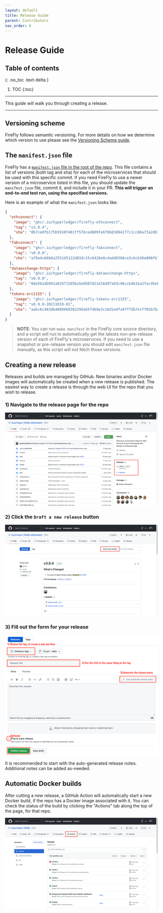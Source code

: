 ```yaml
---
layout: default
title: Release Guide
parent: Contributors
nav_order: 8
---
```


# Release Guide

## Table of contents
{: .no_toc .text-delta }

1. TOC
{:toc}

---

This guide will walk you through creating a release.

---

## Versioning scheme
FireFly follows semantic versioning. For more details on how we determine which version to use please see the [Versioning Scheme guide](version_scheme.html).

## The `manifest.json` file
FireFly has a [`manifest.json` file in the root of the repo](https://github.com/hyperledger/firefly/blob/main/manifest.json). This file contains a list of versions (both tag and sha) for each of the microservices that should be used with this specific commit. If you need FireFly to use a newer version of a microservice listed in this file, you should update the `manifest.json` file, commit it, and include it in your PR. **This will trigger an end-to-end test run, using the specified versions.**

Here is an example of what the `manifest.json` looks like:

```json
{
  "ethconnect": {
    "image": "ghcr.io/hyperledger/firefly-ethconnect",
    "tag": "v3.0.4",
    "sha": "0b7ce0fb175b5910f401ff576ced809fe6f0b83894277c1cc86a73a2d61c6f41"
  },
  "fabconnect": {
    "image": "ghcr.io/hyperledger/firefly-fabconnect",
    "tag": "v0.9.0",
    "sha": "a79a4c66b0a2551d5122d019c15c6426e8cdadd6566ce3cbcb36e008fb7861ca"
  },
  "dataexchange-https": {
    "image": "ghcr.io/hyperledger/firefly-dataexchange-https",
    "tag": "v0.9.0",
    "sha": "0de5b1db891a02871505ba5e0507821416d9fa93c96ccb4b1ba2fac45eb37214"
  },
  "tokens-erc1155": {
    "image": "ghcr.io/hyperledger/firefly-tokens-erc1155",
    "tag": "v0.9.0-20211019-01",
    "sha": "aabc6c483db408896838329dab5f4b9e3c16d1e9fa9fffdb7e1ff05b7b2bbdd4"
  }
}
```

> **NOTE**: You can run `make manifest` in the FireFly core source directory, and a script will run to automatically get the latests non-pre-release version of each of FireFly's microservices. If you need to use a snapshot or pre-release version you should edit `manifest.json` file manually, as this script will not fetch those versions.

## Creating a new release
Releases and builds are managed by GitHub. New binaries and/or Docker images will automatically be created when a new release is published. The easiest way to create a release is through the web UI for the repo that you wish to release.

### 1) Navigate to the release page for the repo
![Releases](../images/releases.png "Releases")

### 2) Click the `Draft a new release` button
![Draft release](../images/draft_release.png "Draft release")

### 3) Fill out the form for your release
![Create release](../images/create_release.png "Create release")

It is recommended to start with the auto-generated release notes. Additional notes can be added as-needed.

## Automatic Docker builds
After cutting a new release, a GitHub Action will automatically start a new Docker build, if the repo has a Docker image associated with it. You can check the status of the build by clicking the "Actions" tab along the top of the page, for that repo.

![GitHub Actions](../images/actions.png "GitHub Actions")